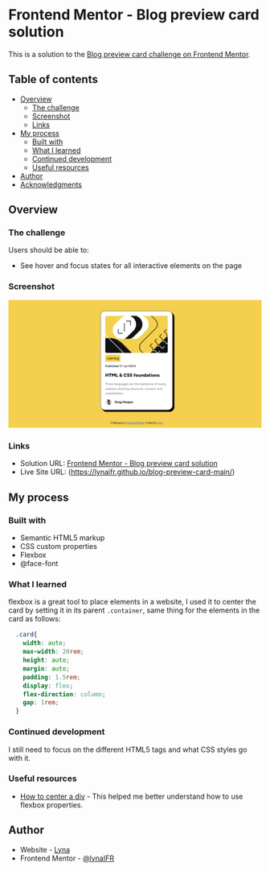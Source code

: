 # Frontend Mentor - Blog preview card solution

This is a solution to the [Blog preview card challenge on Frontend Mentor](https://www.frontendmentor.io/challenges/blog-preview-card-ckPaj01IcS).

## Table of contents

- [Overview](#overview)
  - [The challenge](#the-challenge)
  - [Screenshot](#screenshot)
  - [Links](#links)
- [My process](#my-process)
  - [Built with](#built-with)
  - [What I learned](#what-i-learned)
  - [Continued development](#continued-development)
  - [Useful resources](#useful-resources)
- [Author](#author)
- [Acknowledgments](#acknowledgments)

## Overview

### The challenge

Users should be able to:

- See hover and focus states for all interactive elements on the page

### Screenshot

![](./design/Screenshot.jpg)


### Links

- Solution URL: [Frontend Mentor - Blog preview card solution](https://www.frontendmentor.io/solutions/blog-preview-card--LewEJe26D)
- Live Site URL: (https://lynaifr.github.io/blog-preview-card-main/)

## My process

### Built with

- Semantic HTML5 markup
- CSS custom properties
- Flexbox
- @face-font

### What I learned

flexbox is a great tool to place elements in a website, I used it to center the card by setting it in its parent ```.container```, same thing for the elements in the card as follows:
```css
  .card{
    width: auto;
    max-width: 20rem;
    height: auto;
    margin: auto;
    padding: 1.5rem;
    display: flex;
    flex-direction: column;
    gap: 1rem;
  }
```

### Continued development

I still need to focus on the different HTML5 tags and what CSS styles go with it. 

### Useful resources

- [How to center a div](https://builtin.com/articles/center-div-horizontally-and-vertically) - This helped me better understand how to use flexbox properties.

## Author

- Website - [Lyna](https://lynaifr.github.io/blog-preview-card-main/)
- Frontend Mentor - [@lynaIFR](https://www.frontendmentor.io/profile/lynaIFR)